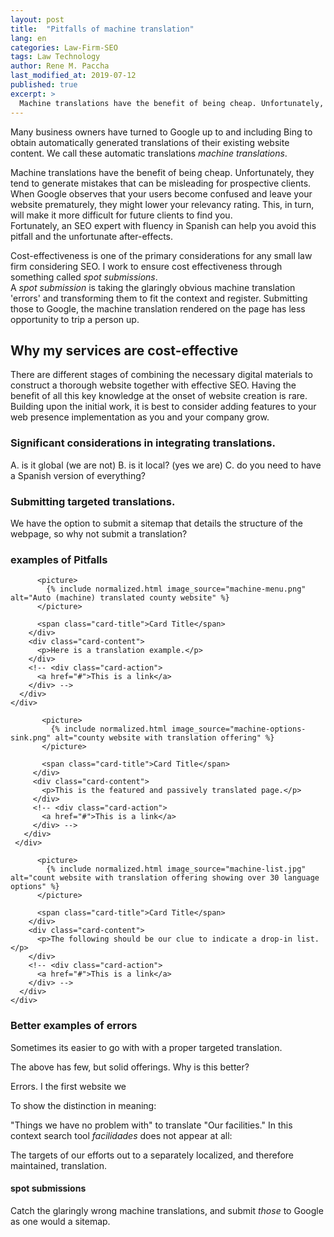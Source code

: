 ```yaml
---
layout: post
title:  "Pitfalls of machine translation"
lang: en
categories: Law-Firm-SEO
tags: Law Technology
author: Rene M. Paccha
last_modified_at: 2019-07-12
published: true
excerpt: >
  Machine translations have the benefit of being cheap. Unfortunately, they tend to generate mistakes that can be misleading for prospective clients.
---
```



Many business owners have turned to Google up to and including Bing to obtain automatically generated translations of their existing website content. We call these automatic translations _machine translations_.

Machine translations have the benefit of being cheap. Unfortunately, they tend to generate mistakes that can be misleading for prospective clients. When Google observes that your users become confused and leave your website prematurely, they might lower your relevancy rating.
This, in turn, will make it more difficult for future clients to find you.  
Fortunately, an SEO expert with fluency in Spanish can help you avoid this pitfall and the unfortunate after-effects.

Cost-effectiveness is one of the primary considerations for any small law firm considering SEO.
I work to ensure cost effectiveness through something called _spot submissions_.  
A _spot submission_ is taking the glaringly obvious machine translation 'errors' and transforming them to fit the context and register.  Submitting those to Google, the machine translation rendered on the page has less opportunity to trip a person up.

## Why my services are cost-effective

There are different stages of combining the necessary digital materials to construct a thorough website together with effective SEO.  Having the benefit of all this key knowledge at the onset of website creation is rare.  Building upon the initial work, it is best to consider adding features to your web presence implementation as you and your company grow.

### Significant considerations in integrating translations.


A. is it global (we are not)
B. is it local? (yes we are)
C. do you need to have a Spanish version of everything?

### Submitting targeted translations.

We have the option to submit a sitemap that details the structure of the webpage, so why not submit a translation?

<!-- This logic is as follows
A crawl has the ability the clue-in the crawling robots to what the context is held within that structure.   Why not do the same for translations? -->


### examples of Pitfalls

<div class="row">
    <div class="col s12 m7">
      <div class="card horizontal ">
        <div class="card-image">

          <picture>
            {% include normalized.html image_source="machine-menu.png" alt="Auto (machine) translated county website" %}
          </picture>

          <span class="card-title">Card Title</span>
        </div>
        <div class="card-content">
          <p>Here is a translation example.</p>
        </div>
        <!-- <div class="card-action">
          <a href="#">This is a link</a>
        </div> -->
      </div>
    </div>
  </div>


 <div class="row">
     <div class="col s12 m7">
       <div class="card small ">
         <div class="card-image">

           <picture>
             {% include normalized.html image_source="machine-options-sink.png" alt="county website with translation offering" %}
           </picture>

           <span class="card-title">Card Title</span>
         </div>
         <div class="card-content">
           <p>This is the featured and passively translated page.</p>
         </div>
         <!-- <div class="card-action">
           <a href="#">This is a link</a>
         </div> -->
       </div>
     </div>
   </div>




<div class="row">
    <div class="col s12 m7">
      <div class="card small ">
        <div class="card-image">

          <picture>
            {% include normalized.html image_source="machine-list.jpg" alt="count website with translation offering showing over 30 language options" %}
          </picture>

          <span class="card-title">Card Title</span>
        </div>
        <div class="card-content">
          <p>The following should be our clue to indicate a drop-in list.</p>
        </div>
        <!-- <div class="card-action">
          <a href="#">This is a link</a>
        </div> -->
      </div>
    </div>
  </div>


### Better examples of errors

Sometimes its easier to go with with a proper targeted translation.
<!-- ![cook count il website few but solid translation options]({{site.baseurl}}/https://www.dropbox.com/s/8sv0zz1hzr2on9o/Screenshot%202019-06-19%2009.45.27.png?dl=0) -->

The above has few, but solid offerings.  Why is this better?

Errors.   I the first website we

To show the distinction in meaning:

"Things we have no problem with" to translate "Our facilities."
In this context search tool *facilidades* does not appear at all:

The targets  of our efforts out to a separately localized, and therefore maintained, translation.
####  spot submissions

Catch the glaringly wrong machine translations, and submit _those_ to Google as one would a sitemap.
